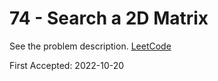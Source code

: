 # 74 - Search a 2D Matrix

See the problem description. [LeetCode][1]

First Accepted: 2022-10-20

[1]: <https://leetcode.com/problems/search-a-2d-matrix/description> "Problem Webpage"
